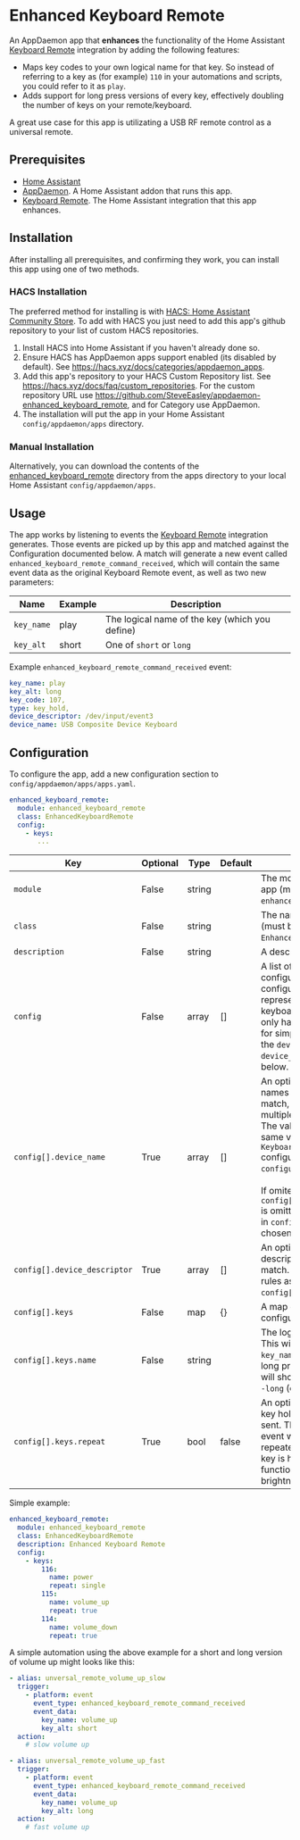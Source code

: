 # Enhanced Keyboard Remote

An AppDaemon app that **enhances** the functionality of the Home Assistant [Keyboard Remote](https://www.home-assistant.io/integrations/keyboard_remote) integration by adding the following features:

- Maps key codes to your own logical name for that key. So instead of referring to a key as (for example) `110` in your automations and scripts, you could refer to it as `play`.
- Adds support for long press versions of every key, effectively doubling the number of keys on your remote/keyboard.

A great use case for this app is utilizating a USB RF remote control as a universal remote.

## Prerequisites

- [Home Assistant](https://www.home-assistant.io/)
- [AppDaemon](https://community.home-assistant.io/t/home-assistant-community-add-on-appdaemon-4/163259). A Home Assistant addon that runs this app.
- [Keyboard Remote](https://www.home-assistant.io/integrations/keyboard_remote). The Home Assistant integration that this app enhances.

## Installation

After installing all prerequisites, and confirming they work, you can install this app using one of two methods.

### HACS Installation

The preferred method for installing is with [HACS: Home Assistant Community Store](https://hacs.xyz/). To add with HACS you just need to add this app's github repository to your list of custom HACS repositories.

1. Install HACS into Home Assistant if you haven't already done so.
1. Ensure HACS has AppDaemon apps support enabled (its disabled by default). See https://hacs.xyz/docs/categories/appdaemon_apps.
1. Add this app's repository to your HACS Custom Repository list. See https://hacs.xyz/docs/faq/custom_repositories. For the custom repository URL use https://github.com/SteveEasley/appdaemon-enhanced_keyboard_remote, and for Category use AppDaemon.
1. The installation will put the app in your Home Assistant `config/appdaemon/apps` directory.

### Manual Installation

Alternatively, you can download the contents of the [enhanced_keyboard_remote](https://github.com/SteveEasley/appdaemon-enhanced_keyboard_remote/tree/main/apps/enhanced_keyboard_remote) directory from the apps directory to your local Home Assistant `config/appdaemon/apps`.

## Usage

The app works by listening to events the [Keyboard Remote](https://www.home-assistant.io/integrations/keyboard_remote) integration generates. Those events are picked up by this app and matched against the Configuration documented below. A match will generate a new event called `enhanced_keyboard_remote_command_received`, which will contain the same event data as the original Keyboard Remote event, as well as two new parameters:

Name | Example | Description
-- | -- | --
`key_name` | play | The logical name of the key (which you define)
`key_alt` | short | One of `short` or `long`

Example `enhanced_keyboard_remote_command_received` event:

```yaml
key_name: play
key_alt: long
key_code: 107,
type: key_hold,
device_descriptor: /dev/input/event3
device_name: USB Composite Device Keyboard
```

## Configuration

To configure the app, add a new configuration section to `config/appdaemon/apps/apps.yaml`.

```yaml
enhanced_keyboard_remote:
  module: enhanced_keyboard_remote
  class: EnhancedKeyboardRemote
  config:
    - keys:
       ... 
```

Key | Optional | Type | Default | Description
-- | -- | -- | -- | --
`module` | False | string | | The module name of the app (must be `enhanced_keyboard_remote`).
`class` | False | string | | The name of the Class (must be `EnhancedKeyboardRemote`).
`description` | False | string | | A description for the app.
`config` | False | array | [] | A list of one or more device configurations. Each configuration should represent one keyboard/remote. If you only have a single device, for simplicity you can omit the `device_name` / `device_descriptor` keys below.
`config[].device_name` | True | array | [] | An optional list of device names this config must match, allowing support for multiple keyboard/remotes. The values would be the same values used in your `Keyboard Remote` configuration in `configuration.yaml`.<br><br>If omited (and `config[].device_descriptor` is omitted), the first config in `config[]` will always be chosen.
`config[].device_descriptor` | True | array | [] | An optional list of device descriptors this config must match. Follows the same rules as `config[].device_name`.
`config[].keys` | False | map | {} | A map of key codes to configuration.
`config[].keys.name` | False | string | | The logical name of the key. This will show up as `key_name` in the event. For long presses, the `key_name` will show up with the suffix `-long` (e.g. play-long).
`config[].keys.repeat` | True | bool | false | An optional flag indicating key hold repeats should be sent. This means a new event will be generated repeatedly as long as the key is held. Useful for functions such as brightness level or volume.

Simple example:
```yaml
enhanced_keyboard_remote:
  module: enhanced_keyboard_remote
  class: EnhancedKeyboardRemote
  description: Enhanced Keyboard Remote
  config:
    - keys:
        116:
          name: power
          repeat: single
        115:
          name: volume_up
          repeat: true
        114:
          name: volume_down
          repeat: true
```

A simple automation using the above example for a short and long version of volume up might looks like this:

```yaml
- alias: unversal_remote_volume_up_slow
  trigger:
    - platform: event
      event_type: enhanced_keyboard_remote_command_received
      event_data:
        key_name: volume_up
        key_alt: short
  action:
    # slow volume up

- alias: unversal_remote_volume_up_fast
  trigger:
    - platform: event
      event_type: enhanced_keyboard_remote_command_received
      event_data:
        key_name: volume_up
        key_alt: long
  action:
    # fast volume up
```